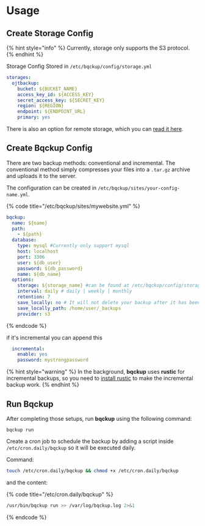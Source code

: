 # Usage

## Create Storage Config

{% hint style="info" %}
Currently, storage only supports the S3 protocol.
{% endhint %}

Storage Config Stored in `/etc/bqckup/config/storage.yml`

```yaml
storages:
  ojtbackup:
    bucket: ${BUCKET_NAME}
    access_key_id: ${ACCESS_KEY}
    secret_access_key: ${SECRET_KEY}
    region: ${REGION}
    endpoint: ${ENDPOINT_URL}
    primary: yes
```

There is also an option for remote storage, which you can [read it here](../storages/remote-storage.md).

## Create Bqckup Config

There are two backup methods: conventional and incremental. The conventional method simply compresses your files into a `.tar.gz` archive and uploads it to the server.

The configuration can be created in `/etc/bqckup/sites/your-config-name.yml`.

{% code title="/etc/bqckup/sites/mywebsite.yml" %}
```yaml
bqckup:
  name: ${name}
  path:
    - ${path}
  database:
    type: mysql #Currently only support mysql
    host: localhost
    port: 3306
    user: ${db_user}
    password: ${db_password}
    name: ${db_name}
  options:
    storage: ${storage_name} #can be found at /etc/bqckup/config/storages.yml
    interval: daily # daily | weekly | monthly
    retention: 7
    save_locally: no # It will not delete your backup after it has been uploaded.
    save_locally_path: /home/user/_backups
    provider: s3
```
{% endcode %}

if it's incremental you can append this

```yaml
  incremental:
    enable: yes
    password: mystrongpassword
```

{% hint style="warning" %}
In the background, **bqckup** uses **rustic** for incremental backups, so you need to [install rustic](https://rustic.cli.rs/docs/installation.html) to make the incremental backup work.
{% endhint %}

## Run Bqckup

After completing those setups, run **bqckup** using the following command:

```shell
bqckup run
```

Create a cron job to schedule the backup by adding a script inside `/etc/cron.daily/bqckup` so it will be executed daily.

Command:

```sh
touch /etc/cron.daily/bqckup && chmod +x /etc/cron.daily/bqckup
```

and the content:

{% code title="/etc/cron.daily/bqckup" %}
```sh
/usr/bin/bqckup run >> /var/log/bqckup.log 2>&1
```
{% endcode %}

